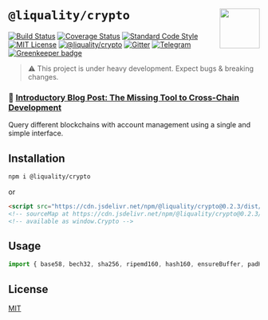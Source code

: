 # `@liquality/crypto` <img align="right" src="https://raw.githubusercontent.com/liquality/chainabstractionlayer/master/liquality-logo.png" height="80px" />

[![Build Status](https://travis-ci.com/liquality/chainabstractionlayer.svg?branch=master)](https://travis-ci.com/liquality/chainabstractionlayer)
[![Coverage Status](https://coveralls.io/repos/github/liquality/chainabstractionlayer/badge.svg?branch=master)](https://coveralls.io/github/liquality/chainabstractionlayer?branch=master)
[![Standard Code Style](https://img.shields.io/badge/codestyle-standard-brightgreen.svg)](https://github.com/standard/standard)
[![MIT License](https://img.shields.io/badge/license-MIT-brightgreen.svg)](../../LICENSE.md)
[![@liquality/crypto](https://img.shields.io/npm/dt/@liquality/crypto.svg)](https://npmjs.com/package/@liquality/crypto)
[![Gitter](https://img.shields.io/gitter/room/liquality/Lobby.svg)](https://gitter.im/liquality/Lobby?source=orgpage)
[![Telegram](https://img.shields.io/badge/chat-on%20telegram-blue.svg)](https://t.me/Liquality) [![Greenkeeper badge](https://badges.greenkeeper.io/liquality/chainabstractionlayer.svg)](https://greenkeeper.io/)

> :warning: This project is under heavy development. Expect bugs & breaking changes.

### :pencil: [Introductory Blog Post: The Missing Tool to Cross-Chain Development](https://medium.com/liquality/the-missing-tool-to-cross-chain-development-2ebfe898efa1)

Query different blockchains with account management using a single and simple interface.

## Installation

```bash
npm i @liquality/crypto
```

or

```html
<script src="https://cdn.jsdelivr.net/npm/@liquality/crypto@0.2.3/dist/crypto.min.js"></script>
<!-- sourceMap at https://cdn.jsdelivr.net/npm/@liquality/crypto@0.2.3/dist/crypto.min.js.map -->
<!-- available as window.Crypto -->
```

## Usage

```js
import { base58, bech32, sha256, ripemd160, hash160, ensureBuffer, padHexStart, isHex } from '@liquality/crypto'
```

## License

[MIT](../../LICENSE.md)
